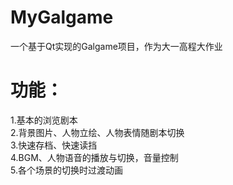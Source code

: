 # MyGalgame
一个基于Qt实现的Galgame项目，作为大一高程大作业
# 功能：
1.基本的浏览剧本  
2.背景图片、人物立绘、人物表情随剧本切换  
3.快速存档、快速读挡  
4.BGM、人物语音的播放与切换，音量控制  
5.各个场景的切换时过渡动画  

